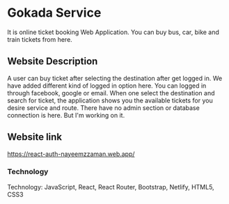 # Gokada Service
It is online ticket booking Web Application. You can buy bus, car, bike and train tickets from here. 
## Website Description
A user can buy ticket after selecting the destination after get logged in. 
We have added different kind of logged in option here. You can logged in through facebook, google or email. When one select the destination and search for ticket, the application shows you the available tickets for you desire service and route. There have no admin section or database connection is here. But I'm working on it.
## Website link
https://react-auth-nayeemzzaman.web.app/
### Technology
Technology: JavaScript, React, React Router, Bootstrap, Netlify, HTML5, CSS3

